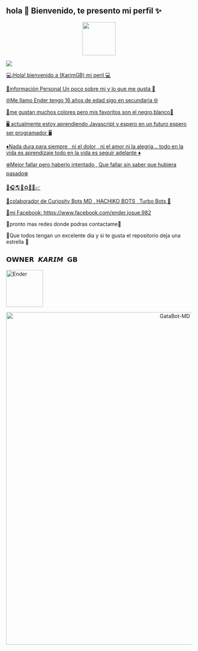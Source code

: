 ## hola 👋 Bienvenido, te presento mi perfil ✨
<p align="center"> 
<a href="views/Pre Bot Publi.png"><img src="http://readme-typing-svg.herokuapp.com?font=mono&size=17&duration=4000&color=F7B11B&center=falso&vCenter=falso&lines=Karim-off++🌸; DISFRUTA+DE+MIS+REPOSITORIOS.+%F0%9F%92%96" height="90px"></a> 
</p>

<a href="https://api.whatsapp.com/send/?phone=59168683798&text=hola, buenas tardes&type=phone_number&app_absent=0" target="blank"><img src="https://img.shields.io/badge/contactame-whtsapp-25D366?style=for-the-badge&logo=whatsapp&logoColor=lightgreen" />







💻¡Hola! bienvenido a (KarimGB) mi peril 💻

👑información Personal Un poco sobre mi y lo que me gusta 👑

🌐Me llamo Ender tengo 16 años de edad sigo en secundaria 🌐

🎀me gustan muchos colores pero mis favoritos son el negro,blanco🎀


🖥️ actualmente estoy aprendiendo Javascript y espero en un futuro espero ser programador 🖥️

♦️Nada dura para siempre , ni el dolor , ni el amor ni la alegria .. todo en la vida es aprendizaje todo en la vida es seguir adelante ♦️

❄️Mejor fallar pero haberlo intentado , Que fallar sin saber que hubiera pasado❄️

🎵🎧🌎💱♻️🎁🧩📈


💠colaborador de Curiosity Bots MD , HACHIKO BOTS , Turbo Bots 💠

👑mi Facebook: https://www.facebook.com/ender.josue.982


🍓pronto mas redes donde podras contactame🍓

🌟Que todos tengan un excelente dia y si te gusta el repositorio deja una estrella 🌟



## `𝗢𝗪𝗡𝗘𝗥 𝙆𝘼𝙍𝙄𝙈 𝗚𝗕` 
<a href="[https://github.com/Karim-off]"><img src="https://github.com/Ender-GB-Isis777.png" width="100" height="100" alt="Ender"/></a>

<p align="center">
<img src="https://github.com/Karim-off.png" alt="GataBot-MD" width="900"/>
</p>
